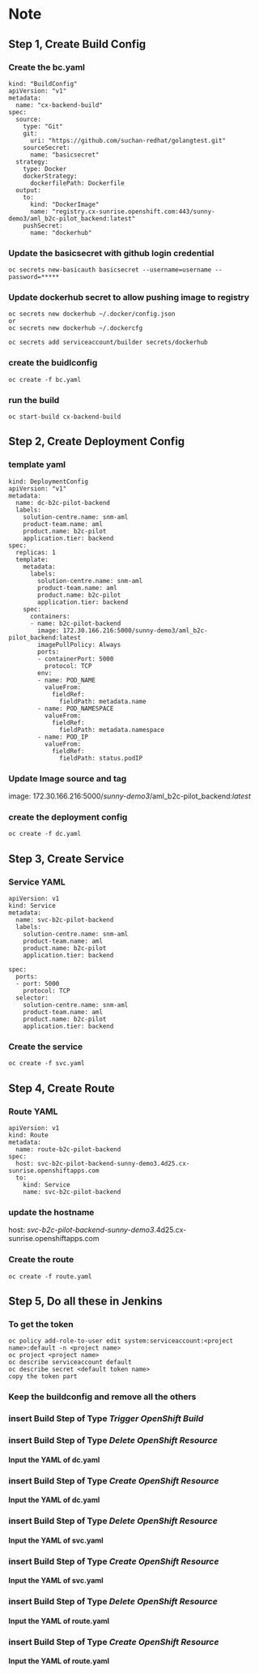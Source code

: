 # Note
## Step 1, Create Build Config
### Create the bc.yaml
```
kind: "BuildConfig"
apiVersion: "v1"
metadata:
  name: "cx-backend-build" 
spec:
  source: 
    type: "Git"
    git:
      uri: "https://github.com/suchan-redhat/golangtest.git"
    sourceSecret:
      name: "basicsecret"
  strategy: 
    type: Docker
    dockerStrategy:
      dockerfilePath: Dockerfile
  output: 
    to:
      kind: "DockerImage"
      name: "registry.cx-sunrise.openshift.com:443/sunny-demo3/aml_b2c-pilot_backend:latest"
    pushSecret:
      name: "dockerhub"
```
### Update the basicsecret with github login credential
```
oc secrets new-basicauth basicsecret --username=username --password=*****
```
### Update dockerhub secret to allow pushing image to registry
```
oc secrets new dockerhub ~/.docker/config.json
or
oc secrets new dockerhub ~/.dockercfg

oc secrets add serviceaccount/builder secrets/dockerhub
```
### create the buidlconfig
```
oc create -f bc.yaml 
```

### run the build
```
oc start-build cx-backend-build 
```

## Step 2, Create Deployment Config
### template yaml
```
kind: DeploymentConfig
apiVersion: "v1"
metadata:
  name: dc-b2c-pilot-backend
  labels:
    solution-centre.name: snm-aml
    product-team.name: aml
    product.name: b2c-pilot
    application.tier: backend
spec:
  replicas: 1
  template:
    metadata:
      labels:
        solution-centre.name: snm-aml
        product-team.name: aml
        product.name: b2c-pilot
        application.tier: backend
    spec:
      containers:
      - name: b2c-pilot-backend
        image: 172.30.166.216:5000/sunny-demo3/aml_b2c-pilot_backend:latest
        imagePullPolicy: Always
        ports:
        - containerPort: 5000
          protocol: TCP
        env:
        - name: POD_NAME
          valueFrom:
            fieldRef:
              fieldPath: metadata.name
        - name: POD_NAMESPACE
          valueFrom:
            fieldRef:
              fieldPath: metadata.namespace
        - name: POD_IP
          valueFrom:
            fieldRef:
              fieldPath: status.podIP
```
### Update Image source and tag

image: 172.30.166.216:5000/*sunny-demo3*/aml_b2c-pilot_backend:*latest*

### create the deployment config

```
oc create -f dc.yaml
```

## Step 3, Create Service 
### Service YAML

```
apiVersion: v1
kind: Service
metadata:
  name: svc-b2c-pilot-backend
  labels:
    solution-centre.name: snm-aml
    product-team.name: aml
    product.name: b2c-pilot
    application.tier: backend

spec:
  ports:
  - port: 5000
    protocol: TCP
  selector:
    solution-centre.name: snm-aml
    product-team.name: aml
    product.name: b2c-pilot
    application.tier: backend
```
### Create the service

```
oc create -f svc.yaml
```
## Step 4, Create Route
### Route YAML

```
apiVersion: v1
kind: Route
metadata:
  name: route-b2c-pilot-backend
spec:
  host: svc-b2c-pilot-backend-sunny-demo3.4d25.cx-sunrise.openshiftapps.com
  to:
    kind: Service
    name: svc-b2c-pilot-backend
```
### update the hostname
  host: *svc-b2c-pilot-backend-sunny-demo3*.4d25.cx-sunrise.openshiftapps.com

### Create the route

```
oc create -f route.yaml
```
## Step 5, Do all these in Jenkins
### To get the token

```
oc policy add-role-to-user edit system:serviceaccount:<project name>:default -n <project name>
oc project <project name>
oc describe serviceaccount default
oc describe secret <default token name>
copy the token part
```
### Keep the buildconfig and remove all the others
### insert Build Step of Type *Trigger OpenShift Build*
### insert Build Step of Type *Delete OpenShift Resource*
#### Input the YAML of dc.yaml
### insert Build Step of Type *Create OpenShift Resource*
#### Input the YAML of dc.yaml
### insert Build Step of Type *Delete OpenShift Resource*
#### Input the YAML of svc.yaml
### insert Build Step of Type *Create OpenShift Resource*
#### Input the YAML of svc.yaml
### insert Build Step of Type *Delete OpenShift Resource*
#### Input the YAML of route.yaml
### insert Build Step of Type *Create OpenShift Resource*
#### Input the YAML of route.yaml
